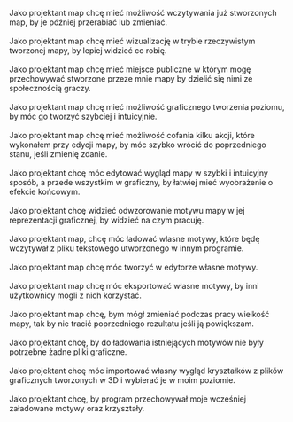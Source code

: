 Jako projektant map chcę mieć możliwość wczytywania już stworzonych map, by je później przerabiać lub zmieniać.</br></br>
Jako projektant map chcę mieć wizualizację w trybie rzeczywistym tworzonej mapy, by lepiej widzieć co robię.</br></br>
Jako projektant map chcę mieć miejsce publiczne w którym mogę przechowywać stworzone przeze mnie mapy by dzielić się nimi ze społecznością graczy.</br></br>
Jako projektant map chcę mieć możliwość graficznego tworzenia poziomu, by móc go tworzyć szybciej i intuicyjnie.</br></br>
Jako projektant map chcę mieć możliwość cofania kilku akcji, które wykonałem przy edycji mapy, by móc szybko wrócić do poprzedniego stanu, jeśli zmienię zdanie.</br></br>
Jako projektant chcę móc edytować wygląd mapy w szybki i intuicyjny sposób, a przede wszystkim w graficzny, by łatwiej mieć wyobrażenie o efekcie końcowym.</br></br>
Jako projektant chcę widzieć odwzorowanie motywu mapy w jej reprezentacji graficznej, by widzieć na czym pracuję.</br></br>
Jako projektant map, chcę móc ładować własne motywy, które będę wczytywał z pliku tekstowego utworzonego w innym programie.</br></br>
Jako projektant map chcę móc tworzyć w edytorze własne motywy.</br></br>
Jako projektant map chcę móc eksportować własne motywy, by inni użytkownicy mogli z nich korzystać.</br></br>
Jako projektant map chcę, bym mógł zmieniać podczas pracy wielkość mapy, tak by nie tracić poprzedniego rezultatu jeśli ją powiększam.</br></br>
Jako projektant chcę, by do ładowania istniejących motywów nie były potrzebne żadne pliki graficzne.</br></br>
Jako projektant chcę móc importować własny wygląd kryształków z plików graficznych tworzonych w 3D i wybierać je w moim poziomie.</br></br>
Jako projektant chcę, by program przechowywał moje wcześniej załadowane motywy oraz krzyształy.</br></br>
